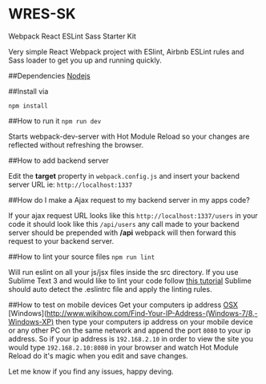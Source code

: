 # WRES-SK
Webpack React ESLint Sass Starter Kit

Very simple React Webpack project with ESlint, Airbnb ESLint rules and Sass loader to get you up and running quickly.

##Dependencies
[Nodejs](https://nodejs.org/en/)

##Install via

`npm install`

##How to run it
`npm run dev`

Starts webpack-dev-server with Hot Module Reload so your changes are reflected without refreshing the browser.

##How to add backend server

Edit the **target** property in `webpack.config.js` and insert your backend server URL ie: `http://localhost:1337`

##How do I make a Ajax request to my backend server in my apps code?

If your ajax request URL looks like this `http://localhost:1337/users` in your code it should look like this `/api/users` any call made to your backend server should be prepended with **/api** webpack will then forward this request to your backend server.

##How to lint your source files
`npm run lint`

Will run eslint on all your js/jsx files inside the src directory. If you use Sublime Text 3 and would like to lint your code follow [this tutorial](https://medium.com/@dan_abramov/lint-like-it-s-2015-6987d44c5b48#.y7kt7x4qa) Sublime should auto detect the .eslintrc file and apply the linting rules.

##How to test on mobile devices
Get your computers ip address [OSX](http://www.wikihow.com/Find-Your-IP-Address-on-a-Mac) [Windows](http://www.wikihow.com/Find-Your-IP-Address-(Windows-7/8,-Windows-XP) then type your computers ip address on your mobile device or any other PC on the same network and append the port `8080` to your ip address. So if your ip address is `192.168.2.10` in order to view the site you would type `192.168.2.10:8080` in your browser and watch Hot Module Reload do it's magic when you edit and save changes.

Let me know if you find any issues, happy deving.
